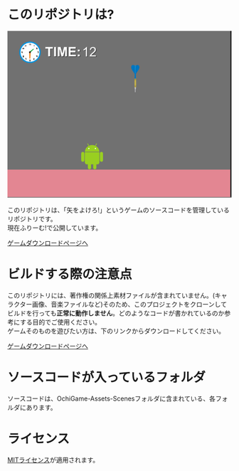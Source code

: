 # このリポジトリは?
![スクリーンショット](./README/prototype-1ScreenShot.png)

このリポジトリは、「矢をよけろ!」というゲームのソースコードを管理しているリポジトリです。  
現在ふりーむ!で公開しています。 

[ゲームダウンロードページへ](https://www.freem.ne.jp/win/game/22242)

# ビルドする際の注意点
このリポジトリには、著作権の関係上素材ファイルが含まれていません。(キャラクター画像、音楽ファイルなど)そのため、このプロジェクトをクローンしてビルドを行っても**正常に動作しません**。どのようなコードが書かれているのか参考にする目的でご使用ください。  
ゲームそのものを遊びたい方は、下のリンクからダウンロードしてください。

[ゲームダウンロードページへ](https://www.freem.ne.jp/win/game/22242)
# ソースコードが入っているフォルダ
ソースコードは、OchiGame-Assets-Scenesフォルダに含まれている、各フォルダにあります。  
# ライセンス
[MITライセンス](LICENSE)が適用されます。  